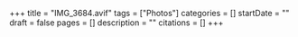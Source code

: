 +++
title = "IMG_3684.avif"
tags = ["Photos"]
categories = []
startDate = ""
draft = false
pages = []
description = ""
citations = []
+++
